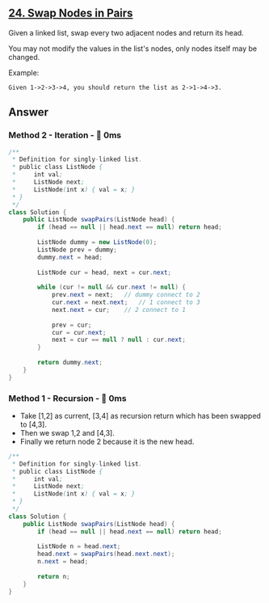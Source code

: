 ## [24. Swap Nodes in Pairs](https://leetcode.com/problems/swap-nodes-in-pairs/)

Given a linked list, swap every two adjacent nodes and return its head.

You may not modify the values in the list's nodes, only nodes itself may be changed.

Example:
```
Given 1->2->3->4, you should return the list as 2->1->4->3.
```

## Answer
### Method 2 - Iteration - :rocket: 0ms
```java
/**
 * Definition for singly-linked list.
 * public class ListNode {
 *     int val;
 *     ListNode next;
 *     ListNode(int x) { val = x; }
 * }
 */
class Solution {
    public ListNode swapPairs(ListNode head) {
        if (head == null || head.next == null) return head;
        
        ListNode dummy = new ListNode(0);
        ListNode prev = dummy;
        dummy.next = head;
        
        ListNode cur = head, next = cur.next;
        
        while (cur != null && cur.next != null) {
            prev.next = next;   // dummy connect to 2
            cur.next = next.next;   // 1 connect to 3
            next.next = cur;    // 2 connect to 1
            
            prev = cur;
            cur = cur.next;
            next = cur == null ? null : cur.next;
        }
        
        return dummy.next;
    }
}
```
### Method 1 - Recursion - :rocket: 0ms
- Take [1,2] as current, [3,4] as recursion return which has been swapped to [4,3].
- Then we swap 1,2 and [4,3].
- Finally we return node 2 because it is the new head.

```java
/**
 * Definition for singly-linked list.
 * public class ListNode {
 *     int val;
 *     ListNode next;
 *     ListNode(int x) { val = x; }
 * }
 */
class Solution {
    public ListNode swapPairs(ListNode head) {
        if (head == null || head.next == null) return head;
        
        ListNode n = head.next;
        head.next = swapPairs(head.next.next);
        n.next = head;
        
        return n;
    }
}
```
